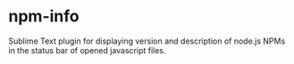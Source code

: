 npm-info
========

Sublime Text plugin for displaying version and description of node.js NPMs in the status bar of opened javascript files.
